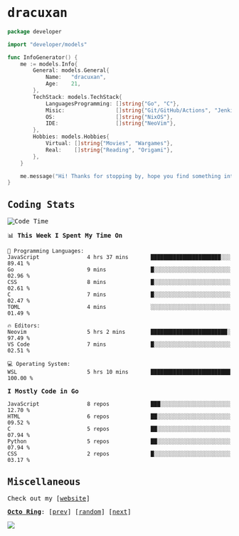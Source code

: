 <!-- Banner -->
<!--
<img src="https://i.imgur.com/mz4ym1F.png" style="max-height:550px"/>
-->


<samp>
	
<!-- Coded Intro -->
	
# dracuxan

```go
package developer

import "developer/models"

func InfoGenerator() {
	me := models.Info{
		General: models.General{
			Name:   "dracuxan",
			Age:    21,
		},
		TechStack: models.TechStack{
			LanguagesProgramming: []string{"Go", "C"},
			Misic:                []string{"Git/GitHub/Actions", "Jenkins", "Docker"},
			OS:     			  []string{"NixOS"},
			IDE:                  []string{"NeoVim"},
		},
		Hobbies: models.Hobbies{
			Virtual: []string{"Movies", "Wargames"},
			Real:    []string{"Reading", "Origami"},
		},		
	}

	me.message("Hi! Thanks for stopping by, hope you find something interesting!") 
}
```

## Coding Stats


<!--START_SECTION:waka-->
![Code Time](http://img.shields.io/badge/Code%20Time-438%20hrs%2018%20mins-blue)

📊 **This Week I Spent My Time On** 

```text
💬 Programming Languages: 
JavaScript               4 hrs 37 mins       ██████████████████████░░░   89.41 % 
Go                       9 mins              █░░░░░░░░░░░░░░░░░░░░░░░░   02.96 % 
CSS                      8 mins              █░░░░░░░░░░░░░░░░░░░░░░░░   02.61 % 
C                        7 mins              █░░░░░░░░░░░░░░░░░░░░░░░░   02.47 % 
TOML                     4 mins              ░░░░░░░░░░░░░░░░░░░░░░░░░   01.49 % 

🔥 Editors: 
Neovim                   5 hrs 2 mins        ████████████████████████░   97.49 % 
VS Code                  7 mins              █░░░░░░░░░░░░░░░░░░░░░░░░   02.51 % 

💻 Operating System: 
WSL                      5 hrs 10 mins       █████████████████████████   100.00 % 
```

**I Mostly Code in Go** 

```text
JavaScript               8 repos             ███░░░░░░░░░░░░░░░░░░░░░░   12.70 % 
HTML                     6 repos             ██░░░░░░░░░░░░░░░░░░░░░░░   09.52 % 
C                        5 repos             ██░░░░░░░░░░░░░░░░░░░░░░░   07.94 % 
Python                   5 repos             ██░░░░░░░░░░░░░░░░░░░░░░░   07.94 % 
CSS                      2 repos             █░░░░░░░░░░░░░░░░░░░░░░░░   03.17 % 
```




<!--END_SECTION:waka-->

## Miscellaneous

Check out my [[website](https://bynisarg.in/)]

[**Octo Ring**](https://octo-ring.com/):
[[prev](https://octo-ring.com/p/dracuxan/prev)]  [[random](https://octo-ring.com/p/dracuxan/random)]  [[next](https://octo-ring.com/p/dracuxan/next)]

![](https://komarev.com/ghpvc/?username=dracuxan&style=flat-square)

</samp>
